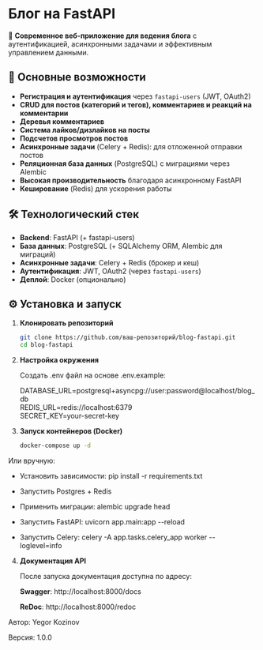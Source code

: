 # Блог на FastAPI  

🚀 **Современное веб-приложение для ведения блога** с аутентификацией, асинхронными задачами и эффективным управлением данными.  

## 📌 Основные возможности  

- **Регистрация и аутентификация** через `fastapi-users` (JWT, OAuth2)  
- **CRUD для постов (категорий и тегов), комментариев и реакций на комментарии**  
- **Деревья комментариев**
- **Система лайков/дизлайков на посты**
- **Подсчетов просмотров постов**
- **Асинхронные задачи** (Celery + Redis): для отложенной отправки постов  
- **Реляционная база данных** (PostgreSQL) с миграциями через Alembic  
- **Высокая производительность** благодаря асинхронному FastAPI  
- **Кеширование** (Redis) для ускорения работы  

## 🛠 Технологический стек  

- **Backend**: FastAPI (+ fastapi-users)  
- **База данных**: PostgreSQL (+ SQLAlchemy ORM, Alembic для миграций)  
- **Асинхронные задачи**: Celery + Redis (брокер и кеш)  
- **Аутентификация**: JWT, OAuth2 (через `fastapi-users`)  
- **Деплой**: Docker (опционально)  

## ⚙️ Установка и запуск  

1. **Клонировать репозиторий**  
   ```bash  
   git clone https://github.com/ваш-репозиторий/blog-fastapi.git  
   cd blog-fastapi 
   
2. **Настройка окружения**
   
   Создать .env файл на основе .env.example:

   DATABASE_URL=postgresql+asyncpg://user:password@localhost/blog_db  
   REDIS_URL=redis://localhost:6379  
   SECRET_KEY=your-secret-key

3. **Запуск контейнеров (Docker)**
    ```bash
   docker-compose up -d  
Или вручную:
- Установить зависимости: pip install -r requirements.txt

- Запустить Postgres + Redis

- Применить миграции: alembic upgrade head

- Запустить FastAPI: uvicorn app.main:app --reload

- Запустить Celery: celery -A app.tasks.celery_app worker --loglevel=info

4. **Документация API**

   После запуска документация доступна по адресу:

    **Swagger**: http://localhost:8000/docs

    **ReDoc**: http://localhost:8000/redoc


Автор: Yegor Kozinov

Версия: 1.0.0